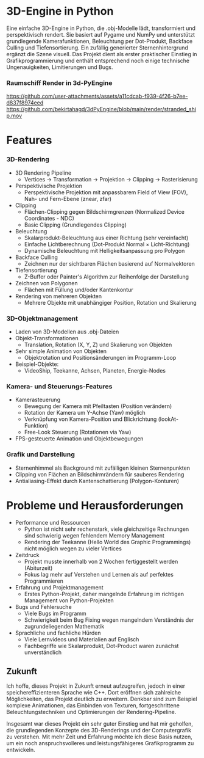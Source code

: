 
# 3D-Engine in Python

Eine einfache 3D-Engine in Python, die .obj-Modelle lädt, transformiert und perspektivisch rendert. Sie basiert auf Pygame und NumPy und unterstützt grundlegende Kamerafunktionen, Beleuchtung per Dot-Produkt, Backface Culling und Tiefensortierung. Ein zufällig generierter Sternenhintergrund ergänzt die Szene visuell.
Das Projekt dient als erster praktischer Einstieg in Grafikprogrammierung und enthält entsprechend noch einige technische Ungenauigkeiten, Limitierungen und Bugs. 

### Raumschiff Render in 3d-PyEngine

https://github.com/user-attachments/assets/a11cdcab-f939-4f26-b7ee-d837f8974eed
https://github.com/bekirtahagd/3dPyEngine/blob/main/render/stranded_ship.mov







# Features

### 3D-Rendering
- 3D Rendering Pipeline
  - Vertices → Transformation → Projektion → Clipping → Rasterisierung
- Perspektivische Projektion
  - Perspektivische Projektion mit anpassbarem Field of View (FOV), Nah- und Fern-Ebene (znear, zfar)
- Clipping
  - Flächen-Clipping gegen Bildschirmgrenzen (Normalized Device Coordinates - NDC)
  - Basic Clipping (Grundlegendes Clipping)
- Beleuchtung
  - Skalarprodukt-Beleuchtung aus einer Richtung (sehr vereinfacht)
  - Einfache Lichtberechnung (Dot-Produkt Normal × Licht-Richtung)
  - Dynamische Beleuchtung mit Helligkeitsanpassung pro Polygon 
- Backface Culling
  - Zeichnen nur der sichtbaren Flächen basierend auf Normalvektoren
- Tiefensortierung
  - Z-Buffer oder Painter's Algorithm zur Reihenfolge der Darstellung
- Zeichnen von Polygonen
  - Flächen mit Füllung und/oder Kantenkontur
- Rendering von mehreren Objekten
  - Mehrere Objekte mit unabhängiger Position, Rotation und Skalierung

### 3D-Objektmanagement
- Laden von 3D-Modellen aus .obj-Dateien
- Objekt-Transformationen
  - Translation, Rotation (X, Y, Z) und Skalierung von Objekten
- Sehr simple Animation von Objekten
  - Objektrotation und Positionsänderungen im Programm-Loop
- Beispiel-Objekte:
  - VideoShip, Teekanne, Achsen, Planeten, Energie-Nodes

### Kamera- und Steuerungs-Features
- Kamerasteuerung
  - Bewegung der Kamera mit Pfeiltasten (Position verändern)
  - Rotation der Kamera um Y-Achse (Yaw) möglich
  - Verknüpfung von Kamera-Position und Blickrichtung (lookAt-Funktion)
  - Free-Look Steuerung (Rotationen via Yaw)
- FPS-gesteuerte Animation und Objektbewegungen

### Grafik und Darstellung
- Sternenhimmel als Background mit zufälligen kleinen Sternenpunkten
- Clipping von Flächen an Bildschirmrändern für sauberes Rendering
- Antialiasing-Effekt durch Kantenschattierung (Polygon-Konturen)

# Probleme und Herausforderungen

- Performance und Ressourcen
  - Python ist nicht sehr rechenstark, viele gleichzeitige Rechnungen sind schwierig wegen fehlendem Memory Management
  - Rendering der Teekanne (Hello World des Graphic Programmings) nicht möglich wegen zu vieler Vertices
- Zeitdruck
  - Projekt musste innerhalb von 2 Wochen fertiggestellt werden (Abiturzeit)
  - Fokus lag mehr auf Verstehen und Lernen als auf perfektes Programmieren
- Erfahrung und Projektmanagement
  - Erstes Python-Projekt, daher mangelnde Erfahrung im richtigen Management von Python-Projekten
- Bugs und Fehlersuche
  - Viele Bugs im Programm
  - Schwierigkeit beim Bug Fixing wegen mangelndem Verständnis der zugrundeliegenden Mathematik
- Sprachliche und fachliche Hürden
  - Viele Lernvideos und Materialien auf Englisch
  - Fachbegriffe wie Skalarprodukt, Dot-Product waren zunächst unverständlich

## Zukunft
Ich hoffe, dieses Projekt in Zukunft erneut aufzugreifen, jedoch in einer speichereffizienteren Sprache wie C++. Dort eröffnen sich zahlreiche Möglichkeiten, das Projekt deutlich zu erweitern. Denkbar sind zum Beispiel komplexe Animationen, das Einbinden von Texturen, fortgeschrittene Beleuchtungstechniken und Optimierungen der Rendering-Pipeline.

Insgesamt war dieses Projekt ein sehr guter Einstieg und hat mir geholfen, die grundlegenden Konzepte des 3D-Renderings und der Computergrafik zu verstehen. Mit mehr Zeit und Erfahrung möchte ich diese Basis nutzen, um ein noch anspruchsvolleres und leistungsfähigeres Grafikprogramm zu entwickeln.
